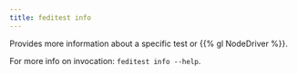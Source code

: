 ```yaml
---
title: feditest info
---
```


Provides more information about a specific test or {{% gl NodeDriver %}}.

For more info on invocation: `feditest info --help`.